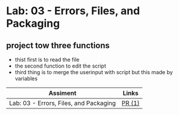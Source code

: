 # Lab: 03 - Errors, Files, and Packaging

## project tow three functions

* thist first is to read the file
* the second function to  edit the script
* third thing is to merge the userinput with script but this made by variables

| Assiment | Links                                                     |
| -------- | --------------------------------------------------------- |
| Lab: 03 - Errors, Files, and Packaging  | [PR (1)](https://github.com/YousefAbuJalboush/math-series/pull/1) |